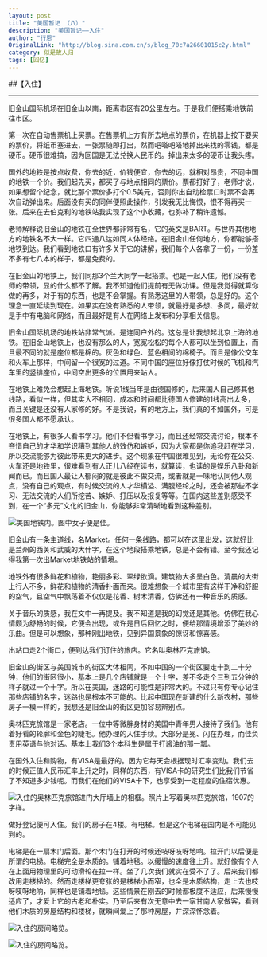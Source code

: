 ```yaml
---
layout: post
title: "美国暂记 （八）"
description: "美国暂记——入住"
author: "行恩"
OriginalLink: "http://blog.sina.com.cn/s/blog_70c7a26601015c2y.html"
category: 似是故人归
tags: [回忆]
---
```


##【入住】

--------------------------------------------------------------------------------

旧金山国际机场在旧金山以南，距离市区有20公里左右。于是我们便搭乘地铁前往市区。

第一次在自动售票机上买票。在售票机上方有所去地点的票价，在机器上按下要买的票价，将纸币塞进去，一张票随即打出，然而吧嗒吧嗒地掉出来找的零钱，都是硬币。硬币很难搞，因为回国是无法兑换人民币的。掉出来太多的硬币让我头疼。

国外的地铁是按点收费，你去的近，价钱便宜，你去的远，就相对昂贵，不同中国的地铁一个价。我们起先买，都买了与地点相同的票价。票都打好了，老师才说，如果想留个纪念，就比那个票价多打个0.5美元，否则你出自动检票口时票不会再次自动弹出来。后面没有买的同伴便照此操作，引发我无比悔恨，恨不得再买一张。后来在去伯克利的地铁站我实现了这个小收藏，也弥补了稍许遗憾。

老师解释说旧金山的地铁在全世界都非常有名，它的英文是BART。与世界其他地方的地铁名不大一样。它四通八达如同人体经络。在旧金山任何地方，你都能够搭地铁到达。我们看到地铁口有许多关于它的讲解，我们每个人各拿了一份，一份差不多有七八本的样子，都是免费的。

在旧金山的地铁上，我们同那3个兰大同学一起搭乘。也是一起入住。他们没有老师的带领，显的什么都不了解。我不知道他们提前有无做功课。但是我觉得就算你做的再多，对于有的东西，也是不会掌握。有熟悉这里的人带领，总是好的。这个理念一直延续到现在。如果实在没有熟悉的人带领，就最好是多想、多问，最好就是手中有电脑和网络，而且最好是有人在网络上发布和分享相关信息。

旧金山国际机场的地铁站非常气派。是连同户外的。这总是让我想起北京上海的地铁。在旧金山地铁上，也没有那么的人，宽宽松松的每个人都可以坐到位置上，而且最不同的就是座位都是棉的。灰色和绿色、蓝色相间的棉椅子。而且是像公交车和火车上那样，中间留一个很宽的过道。不同中国的座位好像打仗时候的飞机和汽车里的竖排座位，中间空出更多的位置用来站人。

在地铁上难免会想起上海地铁。听说1线当年是由德国修的，后来国人自己修其他线路，看似一样，但其实大不相同，成本和时间都比德国人修建的1线高出太多，而且关键是还没有人家修的好。不是我说，有的地方上，我们真的不如国外，可是很多国人都不愿承认。

在地铁上，有很多人看书学习。他们不但看书学习，而且还经常交流讨论，根本不吝惜自己的才华和学识糟到其他人的效仿和嫉妒，因为大家都是你追我赶在学习，所以交流能够为彼此带来更大的进步。这个现象在中国很难见到，无论你在公交、火车还是地铁里，很难看到有人正儿八经在读书，就算读，也读的是娱乐八卦和新闻而已。而且国人最让人郁闷的就是彼此不做交流，或者就是一味地认同他人观点，没有自己的观点，有时候交流的人才华横溢、满腹经纶之时，还会被那些不学习、无法交流的人们所挖苦、嫉妒、打压以及报复等等。在国内这些差别感受不到，在一个“多元”文化的旧金山，你能够非常清晰地看到这种差别。


![美国地铁内。图中女子便是佳。](/image/american-suspense/P1010090.jpg)


旧金山有一条主道线，名Market。任何一条线路，都可以在这里出发，这就好比是兰州的西关和武威的大什字，在这个地段搭乘地铁，总是不会有错。至今我还记得我第一次出Market地铁站的情境。

地铁外有很多鲜花和植物，艳丽多彩、翠绿欲滴。建筑物大多呈白色。清晨的大街上行人不多，鲜花和植物的清香扑面而来。很难想象一个城市里有这样干净和舒服的空气，且空气中飘荡着不仅仅是花香、树木清香，仿佛还有一种音乐的质感。

关于音乐的质感，我在文中一再提及。我不知道是我的幻觉还是其他。仿佛在我心情颇为舒畅的时候，它便会出现，或许是日后回忆之时，便给那情境增添了美妙的乐曲。但是可以想象，那种刚出地铁，见到异国景象的惊讶和惊喜感。

出站口走2个街口，便到达我们订住的旅店。它名叫奥林匹克旅馆。

旧金山的街区与美国城市的街区大体相同，不如中国的一个街区要走十到二十分钟，他们的街区很小，基本上是几个店铺就是一个十字，差不多走个三到五分钟的样子就过一个十字。所以在美国，迷路的可能性是非常大的。不过只有你专心记住那些店铺的名字，迷路也是根本不可能的。比起中国现在新建的什么新农村，那些房子一模一样的，我想还是旧金山的街区更加容易辨别点。

奥林匹克旅馆是一家老店。一位中等微胖身材的美国中青年男人接待了我们。他有着好看的轮廓和金色的睫毛。他办理的入住手续。大部分是冕、闪在办理，而佳负责用英语与他对话。基本上我们3个本科生是属于打酱油的那一瓢。

在国外入住和购物，有VISA是最好的。因为它每天会根据现时汇率变动。我们去的时候正值人民币汇率上升之时，同样的东西，有VISA卡的研究生们比我们节省了不知道多少钱呢。而我们在他们的VISA卡下，也享受到一定程度的住宿优惠。

 


![入住的奥林匹克旅馆进门大厅墙上的相框。照片上写着奥林匹克旅馆，1907的字样。](/image/american-suspense/DSC03337.jpg)

做好登记便可入住。我们的房子在4楼。有电梯。但是这个电梯在国内是不可能见到的。

电梯是在一扇木门后面。那个木门在打开的时候还吱呀吱呀地响。拉开门以后便是所谓的电梯。电梯完全是木质的。铺着地毯。以缓慢的速度往上升。就好像有个人在上面用物理里的可动滑轮在拉一样。坐了几次我们就实在受不了了。后来我们都改用走楼梯的。然而走楼梯更夸张的是楼梯小而窄，也全是木质结构，走上去也吱呀吱呀地响，同样也是铺着地毯。这些情景在刚去的时候都极度不适应，后来慢慢适应了，才爱上它的古老和朴实。乃至后来有次无意中去一家甘南人家做客，看到他们木质的房屋结构和楼梯，就瞬间爱上了那种房屋，并深深怀念着。


![入住的房间略览。](/image/american-suspense/15615615316545.jpg)

![入住的房间略览。](/image/american-suspense/165165163489.jpg)
